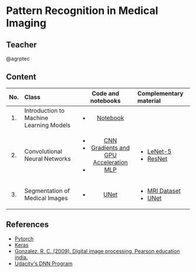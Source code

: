  # Pattern Recognition in Medical Imaging

## Teacher
@agrptec


## Content

| No.        | Class          |Code and notebooks |  Complementary material|
| :-------------: |:-------------| :-----:| :-----|
| 1.              | Introduction to Machine Learning Models|  <ul> <li>[Notebook](https://colab.research.google.com/drive/17Zh3fwWtXJp4toCfxl7RxZh1VlQCuFBE?usp=sharing) </li> </ul> | 
| 2.              | Convolutional Neural Networks| <ul> <li>[CNN](https://colab.research.google.com/drive/1cW0BFpXXqdV3iLdyMrZXHdHYFML8uCXP?usp=sharing) </li> <li>[Gradients and GPU Acceleration](https://colab.research.google.com/drive/1bU-ikPHchLwGNYT1apJmb-5NV1Shb-y6?usp=sharing) </li> <li> [MLP](https://github.com/WillKoehrsen/deep-learning-v2-pytorch/blob/master/convolutional-neural-networks/mnist-mlp/mnist_mlp_solution.ipynb) </li></ul> |  <ul> <li> [LeNet-5](http://vision.stanford.edu/cs598_spring07/papers/Lecun98.pdf)</li><li> [ResNet](https://arxiv.org/pdf/1512.03385) </li></ul>| 
| 3.              | Segmentation of Medical Images | <ul> <li>[UNet](https://www.kaggle.com/code/s0mnaths/brain-mri-unet-pytorch/notebook) </li></ul> |  <ul> <li> [MRI Dataset](https://arxiv.org/pdf/1906.03720)</li><li> [UNet](https://arxiv.org/pdf/1505.04597) </li></ul>| 





## References

 - [Pytorch](https://pytorch.org/tutorials/)
 - [Keras](https://keras.io/guides/)
 - [Gonzalez, R. C. (2009). Digital image processing. Pearson education india.](https://dl.icdst.org/pdfs/files4/01c56e081202b62bd7d3b4f8545775fb.pdf)
 - [Udacity's DNN Program](https://github.com/udacity/deep-learning-v2-pytorch/tree/master)
